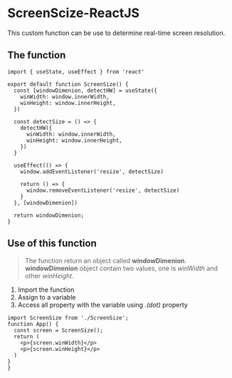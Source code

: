 # ScreenScize-ReactJS
This custom function can be use to determine real-time screen resolution.

## The function
```
import { useState, useEffect } from 'react'

export default function ScreenSize() {
  const [windowDimenion, detectHW] = useState({
    winWidth: window.innerWidth,
    winHeight: window.innerHeight,
  })

  const detectSize = () => {
    detectHW({
      winWidth: window.innerWidth,
      winHeight: window.innerHeight,
    })
  }

  useEffect(() => {
    window.addEventListener('resize', detectSize)

    return () => {
      window.removeEventListener('resize', detectSize)
    }
  }, [windowDimenion])

  return windowDimenion;
}
```

## Use of this function
> The function return an object called **windowDimenion**. **windowDimenion** object contain two values, one is *winWidth* and other *winHeight*.

1. Import the function
2. Assign to a variable
3. Access all property with the variable using *.(dot)* property

```
import ScreenSize from './ScreenSize';
function App() {
  const screen = ScreenSize();
  return (
    <p>{screen.winWidth}</p>
    <p>{screen.winHeight}</p>
  )
}
}
```
